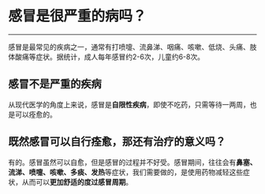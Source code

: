 # 感冒是很严重的病吗？

---
感冒是最常见的疾病之一，通常有打喷嚏、流鼻涕、咽痛、咳嗽、低烧、头痛、肢体酸痛等症状。据统计，成人每年感冒约2-6次，儿童约6-8次。

## 感冒不是严重的疾病

从现代医学的角度上来说，感冒是**自限性疾病**，即使不吃药，只需等待一两周，也是可以痊愈的。

## 既然感冒可以自行痊愈，那还有治疗的意义吗？

有的。感冒虽然可以自愈，但是感冒的过程并不好受。感冒期间，往往会有**鼻塞、流涕、喷嚏、咳嗽、多痰、发热**等症状，我们需要做的，是使用药物减轻这些症状，从而可以**更加舒适的度过感冒周期**。


